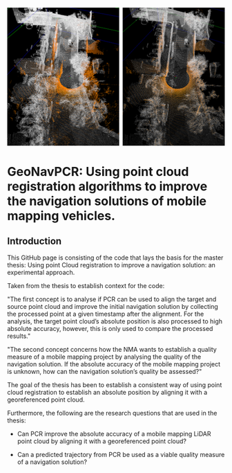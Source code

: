 ![Header](./notes/Before_and_after_PCR.png)

# GeoNavPCR: Using point cloud registration algorithms to improve the navigation solutions of mobile mapping vehicles. 

## Introduction

This GitHub page is consisting of the code that lays the basis for the master thesis: Using point Cloud registration to improve a navigation solution: an experimental approach.

Taken from the thesis to establish context for the code:

"The first concept is to analyse if PCR can be used to align the target and source point cloud and improve the initial navigation solution by collecting the processed point at a given timestamp after the alignment. For the analysis, the target point cloud’s absolute position is also processed to high absolute accuracy, however, this is only used to compare the processed results." 

"The second concept concerns how the NMA wants to establish a quality measure of a mobile mapping project by analysing the quality of the navigation solution. If the absolute accuracy of the mobile mapping project is unknown, how can the navigation solution’s quality be assessed?"


The goal of the thesis has been to establish a consistent way of using point cloud registration to establish an absolute position by aligning it with a georeferenced point cloud.

Furthermore, the following are the research questions that are used in the thesis:

* Can PCR improve the absolute accuracy of a mobile mapping LiDAR point cloud by aligning it with a georeferenced point cloud? 

* Can a predicted trajectory from PCR be used as a viable quality measure of a navigation solution?





